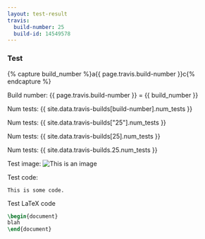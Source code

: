 ```yaml
---
layout: test-result
travis:
  build-number: 25
  build-id: 14549578
---
```

### Test

{% capture build_number %}a{{ page.travis.build-number }}c{% endcapture %}

Build number: {{ page.travis.build-number }} = {{ build_number }}

Num tests: {{ site.data.travis-builds[build-number].num_tests }}

Num tests: {{ site.data.travis-builds["25"].num_tests }}

Num tests: {{ site.data.travis-builds[25].num_tests }}

Num tests: {{ site.data.travis-builds.25.num_tests }}

Test image:
![This is an image](http://lorempixel.com/400/200/)


Test code:

```
This is some code.
```

Test LaTeX code

```latex
\begin{document}
blah
\end{document}
```

